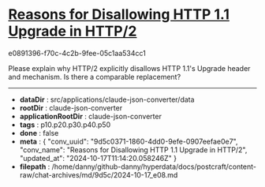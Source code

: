 # [Reasons for Disallowing HTTP 1.1 Upgrade in HTTP/2](https://claude.ai/chat/9d5c0371-1860-4dd0-9efe-0907eefae0e7)

e0891396-f70c-4c2b-9fee-05c1aa534cc1

Please explain why HTTP/2 explicitly disallows HTTP 1.1's Upgrade header and mechanism. Is there a comparable replacement?

---

* **dataDir** : src/applications/claude-json-converter/data
* **rootDir** : claude-json-converter
* **applicationRootDir** : claude-json-converter
* **tags** : p10.p20.p30.p40.p50
* **done** : false
* **meta** : {
  "conv_uuid": "9d5c0371-1860-4dd0-9efe-0907eefae0e7",
  "conv_name": "Reasons for Disallowing HTTP 1.1 Upgrade in HTTP/2",
  "updated_at": "2024-10-17T11:14:20.058246Z"
}
* **filepath** : /home/danny/github-danny/hyperdata/docs/postcraft/content-raw/chat-archives/md/9d5c/2024-10-17_e08.md